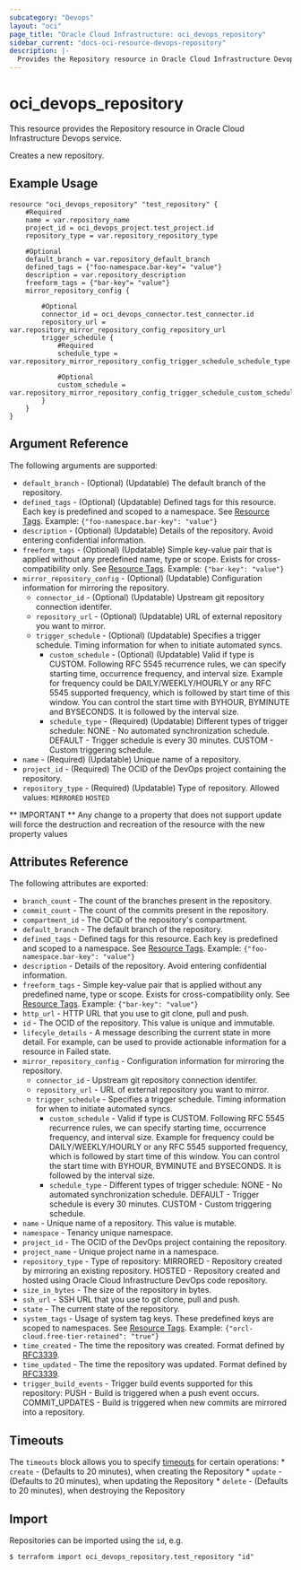```yaml
---
subcategory: "Devops"
layout: "oci"
page_title: "Oracle Cloud Infrastructure: oci_devops_repository"
sidebar_current: "docs-oci-resource-devops-repository"
description: |-
  Provides the Repository resource in Oracle Cloud Infrastructure Devops service
---
```


# oci_devops_repository
This resource provides the Repository resource in Oracle Cloud Infrastructure Devops service.

Creates a new repository.


## Example Usage

```hcl
resource "oci_devops_repository" "test_repository" {
	#Required
	name = var.repository_name
	project_id = oci_devops_project.test_project.id
	repository_type = var.repository_repository_type

	#Optional
	default_branch = var.repository_default_branch
	defined_tags = {"foo-namespace.bar-key"= "value"}
	description = var.repository_description
	freeform_tags = {"bar-key"= "value"}
	mirror_repository_config {

		#Optional
		connector_id = oci_devops_connector.test_connector.id
		repository_url = var.repository_mirror_repository_config_repository_url
		trigger_schedule {
			#Required
			schedule_type = var.repository_mirror_repository_config_trigger_schedule_schedule_type

			#Optional
			custom_schedule = var.repository_mirror_repository_config_trigger_schedule_custom_schedule
		}
	}
}
```

## Argument Reference

The following arguments are supported:

* `default_branch` - (Optional) (Updatable) The default branch of the repository.
* `defined_tags` - (Optional) (Updatable) Defined tags for this resource. Each key is predefined and scoped to a namespace. See [Resource Tags](https://docs.cloud.oracle.com/iaas/Content/General/Concepts/resourcetags.htm). Example: `{"foo-namespace.bar-key": "value"}`
* `description` - (Optional) (Updatable) Details of the repository. Avoid entering confidential information.
* `freeform_tags` - (Optional) (Updatable) Simple key-value pair that is applied without any predefined name, type or scope. Exists for cross-compatibility only.  See [Resource Tags](https://docs.cloud.oracle.com/iaas/Content/General/Concepts/resourcetags.htm). Example: `{"bar-key": "value"}`
* `mirror_repository_config` - (Optional) (Updatable) Configuration information for mirroring the repository.
	* `connector_id` - (Optional) (Updatable) Upstream git repository connection identifer.
	* `repository_url` - (Optional) (Updatable) URL of external repository you want to mirror.
	* `trigger_schedule` - (Optional) (Updatable) Specifies a trigger schedule. Timing information for when to initiate automated syncs.
		* `custom_schedule` - (Optional) (Updatable) Valid if type is CUSTOM. Following RFC 5545 recurrence rules, we can specify starting time, occurrence frequency, and interval size. Example for frequency could be DAILY/WEEKLY/HOURLY or any RFC 5545 supported frequency, which is followed by start time of this window. You can control the start time with BYHOUR, BYMINUTE and BYSECONDS. It is followed by the interval size. 
		* `schedule_type` - (Required) (Updatable) Different types of trigger schedule: NONE - No automated synchronization schedule. DEFAULT - Trigger schedule is every 30 minutes. CUSTOM - Custom triggering schedule. 
* `name` - (Required) (Updatable) Unique name of a repository.
* `project_id` - (Required) The OCID of the DevOps project containing the repository.
* `repository_type` - (Required) (Updatable) Type of repository. Allowed values:  `MIRRORED`  `HOSTED` 


** IMPORTANT **
Any change to a property that does not support update will force the destruction and recreation of the resource with the new property values

## Attributes Reference

The following attributes are exported:

* `branch_count` - The count of the branches present in the repository.
* `commit_count` - The count of the commits present in the repository.
* `compartment_id` - The OCID of the repository's compartment.
* `default_branch` - The default branch of the repository.
* `defined_tags` - Defined tags for this resource. Each key is predefined and scoped to a namespace. See [Resource Tags](https://docs.cloud.oracle.com/iaas/Content/General/Concepts/resourcetags.htm). Example: `{"foo-namespace.bar-key": "value"}`
* `description` - Details of the repository. Avoid entering confidential information.
* `freeform_tags` - Simple key-value pair that is applied without any predefined name, type or scope. Exists for cross-compatibility only.  See [Resource Tags](https://docs.cloud.oracle.com/iaas/Content/General/Concepts/resourcetags.htm). Example: `{"bar-key": "value"}`
* `http_url` - HTTP URL that you use to git clone, pull and push.
* `id` - The OCID of the repository. This value is unique and immutable.
* `lifecyle_details` - A message describing the current state in more detail. For example, can be used to provide actionable information for a resource in Failed state.
* `mirror_repository_config` - Configuration information for mirroring the repository.
	* `connector_id` - Upstream git repository connection identifer.
	* `repository_url` - URL of external repository you want to mirror.
	* `trigger_schedule` - Specifies a trigger schedule. Timing information for when to initiate automated syncs.
		* `custom_schedule` - Valid if type is CUSTOM. Following RFC 5545 recurrence rules, we can specify starting time, occurrence frequency, and interval size. Example for frequency could be DAILY/WEEKLY/HOURLY or any RFC 5545 supported frequency, which is followed by start time of this window. You can control the start time with BYHOUR, BYMINUTE and BYSECONDS. It is followed by the interval size. 
		* `schedule_type` - Different types of trigger schedule: NONE - No automated synchronization schedule. DEFAULT - Trigger schedule is every 30 minutes. CUSTOM - Custom triggering schedule. 
* `name` - Unique name of a repository. This value is mutable.
* `namespace` - Tenancy unique namespace.
* `project_id` - The OCID of the DevOps project containing the repository.
* `project_name` - Unique project name in a namespace.
* `repository_type` - Type of repository: MIRRORED - Repository created by mirroring an existing repository. HOSTED - Repository created and hosted using Oracle Cloud Infrastructure DevOps code repository. 
* `size_in_bytes` - The size of the repository in bytes.
* `ssh_url` - SSH URL that you use to git clone, pull and push.
* `state` - The current state of the repository.
* `system_tags` - Usage of system tag keys. These predefined keys are scoped to namespaces. See [Resource Tags](https://docs.cloud.oracle.com/iaas/Content/General/Concepts/resourcetags.htm). Example: `{"orcl-cloud.free-tier-retained": "true"}`
* `time_created` - The time the repository was created. Format defined by [RFC3339](https://datatracker.ietf.org/doc/html/rfc3339).
* `time_updated` - The time the repository was updated. Format defined by [RFC3339](https://datatracker.ietf.org/doc/html/rfc3339).
* `trigger_build_events` - Trigger build events supported for this repository: PUSH - Build is triggered when a push event occurs. COMMIT_UPDATES - Build is triggered when new commits are mirrored into a repository. 

## Timeouts

The `timeouts` block allows you to specify [timeouts](https://registry.terraform.io/providers/oracle/oci/latest/docs/guides/changing_timeouts) for certain operations:
	* `create` - (Defaults to 20 minutes), when creating the Repository
	* `update` - (Defaults to 20 minutes), when updating the Repository
	* `delete` - (Defaults to 20 minutes), when destroying the Repository


## Import

Repositories can be imported using the `id`, e.g.

```
$ terraform import oci_devops_repository.test_repository "id"
```

